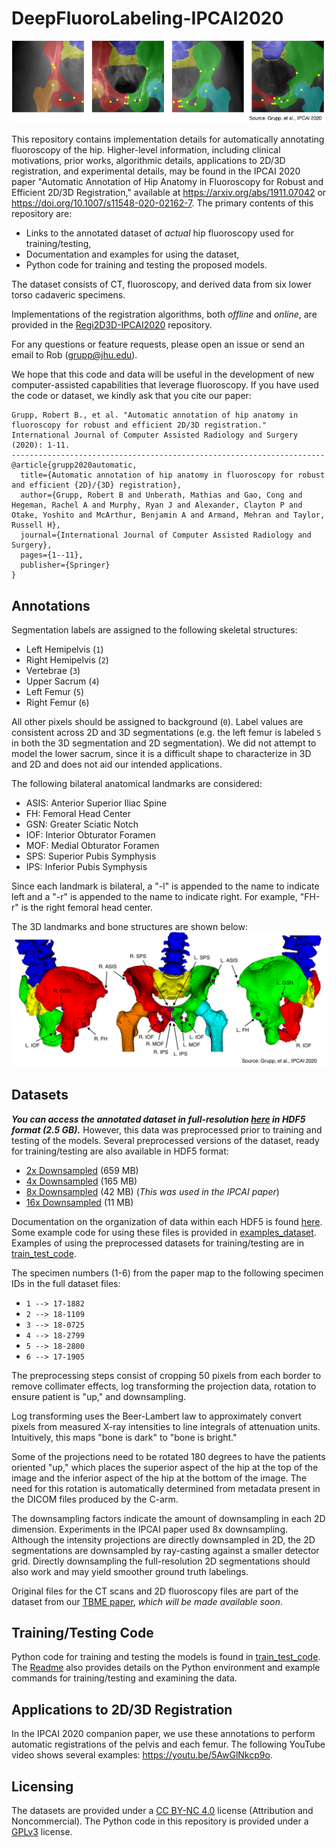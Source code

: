 # DeepFluoroLabeling-IPCAI2020
![Example Ground Truth Annotations](example_gt_labels.png)

This repository contains implementation details for automatically annotating fluoroscopy of the hip.
Higher-level information, including clinical motivations, prior works, algorithmic details, applications to 2D/3D registration, and experimental details, may be found in the IPCAI 2020 paper "Automatic Annotation of Hip Anatomy in Fluoroscopy for Robust and Efficient 2D/3D Registration," available at https://arxiv.org/abs/1911.07042 or https://doi.org/10.1007/s11548-020-02162-7.
The primary contents of this repository are:
- Links to the annotated dataset of *actual* hip fluoroscopy used for training/testing,
- Documentation and examples for using the dataset,
- Python code for training and testing the proposed models.

The dataset consists of CT, fluoroscopy, and derived data from six lower torso cadaveric specimens.

Implementations of the registration algorithms, both *offline* and *online*, are provided in the [Regi2D3D-IPCAI2020](https://github.com/rg2/Regi2D3D-IPCAI2020) repository.

For any questions or feature requests, please open an issue or send an email to Rob (grupp@jhu.edu).

We hope that this code and data will be useful in the development of new computer-assisted capabilities that leverage fluoroscopy.
If you have used the code or dataset, we kindly ask that you cite our paper:
```
Grupp, Robert B., et al. "Automatic annotation of hip anatomy in fluoroscopy for robust and efficient 2D/3D registration." International Journal of Computer Assisted Radiology and Surgery (2020): 1-11.
----------------------------------------------------------------------
@article{grupp2020automatic,
  title={Automatic annotation of hip anatomy in fluoroscopy for robust and efficient {2D}/{3D} registration},
  author={Grupp, Robert B and Unberath, Mathias and Gao, Cong and Hegeman, Rachel A and Murphy, Ryan J and Alexander, Clayton P and Otake, Yoshito and McArthur, Benjamin A and Armand, Mehran and Taylor, Russell H},
  journal={International Journal of Computer Assisted Radiology and Surgery},
  pages={1--11},
  publisher={Springer}
}
```

## Annotations

Segmentation labels are assigned to the following skeletal structures:
- Left Hemipelvis (`1`)
- Right Hemipelvis (`2`)
- Vertebrae (`3`)
- Upper Sacrum (`4`)
- Left Femur (`5`)
- Right Femur (`6`)

All other pixels should be assigned to background (`0`).
Label values are consistent across 2D and 3D segmentations (e.g. the left femur is labeled `5` in both the 3D segmentation and 2D segmentation).
We did not attempt to model the lower sacrum, since it is a difficult shape to characterize in 3D and 2D and does not aid our intended applications.

The following bilateral anatomical landmarks are considered:
- ASIS: Anterior Superior Iliac Spine
- FH: Femoral Head Center
- GSN: Greater Sciatic Notch
- IOF: Interior Obturator Foramen
- MOF: Medial Obturator Foramen
- SPS: Superior Pubis Symphysis
- IPS: Inferior Pubis Symphysis

Since each landmark is bilateral, a "-l" is appended to the name to indicate left and a "-r" is appended to the name to indicate right.
For example, "FH-r" is the right femoral head center.

The 3D landmarks and bone structures are shown below:
![3D Annotations](example_3D_labels.png)

## Datasets

**_You can access the annotated dataset in full-resolution [here](http://tiny.cc/ipcai_2020_full_res_data) in HDF5 format (2.5 GB)._**
However, this data was preprocessed prior to training and testing of the models.
Several preprocessed versions of the dataset, ready for training/testing are also available in HDF5 format:
- [2x Downsampled](http://tiny.cc/ipcai_2020_ds_2x) (659 MB)
- [4x Downsampled](http://tiny.cc/ipcai_2020_ds_4x) (165 MB)
- [8x Downsampled](http://tiny.cc/ipcai_2020_ds_8x) (42 MB) (*This was used in the IPCAI paper*)
- [16x Downsampled](http://tiny.cc/ipcai_2020_ds_16x) (11 MB)

Documentation on the organization of data within each HDF5 is found [here](hdf5_layouts/Readme.md).
Some example code for using these files is provided in [examples_dataset](examples_dataset).
Examples of using the preprocessed datasets for training/testing are in [train_test_code](train_test_code).

The specimen numbers (1-6) from the paper map to the following specimen IDs in the full dataset files:
- `1 --> 17-1882`
- `2 --> 18-1109`
- `3 --> 18-0725`
- `4 --> 18-2799`
- `5 --> 18-2800`
- `6 --> 17-1905`

The preprocessing steps consist of cropping 50 pixels from each border to remove collimater effects, log transforming the projection data, rotation to ensure patient is "up," and downsampling. 

Log transforming uses the Beer-Lambert law to approximately convert pixels from measured X-ray intensities to line integrals of attenuation units.
Intuitively, this maps "bone is dark" to "bone is bright."

Some of the projections need to be rotated 180 degrees to have the patients oriented "up," which places the superior aspect of the hip at the top of the image and the inferior aspect of the hip at the bottom of the image.
The need for this rotation is automatically determined from metadata present in the DICOM files produced by the C-arm.

The downsampling factors indicate the amount of downsampling in each 2D dimension.
Experiments in the IPCAI paper used 8x downsampling.
Although the intensity projections are directly downsampled in 2D, the 2D segmentations are downsampled by ray-casting against a smaller detector grid.
Directly downsampling the full-resolution 2D segmentations should also work and may yield smoother ground truth labelings.

Original files for the CT scans and 2D fluoroscopy files are part of the dataset from our [TBME paper](https://arxiv.org/abs/1903.09339), *which will be made available soon*.

## Training/Testing Code

Python code for training and testing the models is found in [train_test_code](train_test_code).
The [Readme](train_test_code/Readme.md) also provides details on the Python environment and example commands for training/testing and examining the data.

## Applications to 2D/3D Registration

In the IPCAI 2020 companion paper, we use these annotations to perform automatic registrations of the pelvis and each femur.
The following YouTube video shows several examples: https://youtu.be/5AwGlNkcp9o.

## Licensing

The datasets are provided under a [CC BY-NC 4.0](http://creativecommons.org/licenses/by-nc/4.0/) license (Attribution and Noncommercial).
The Python code in this repository is provided under a [GPLv3](https://www.gnu.org/licenses/gpl-3.0.html) license.
